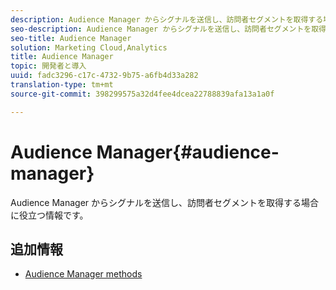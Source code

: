 ```yaml
---
description: Audience Manager からシグナルを送信し、訪問者セグメントを取得する場合に役立つ情報です。
seo-description: Audience Manager からシグナルを送信し、訪問者セグメントを取得する場合に役立つ情報です。
seo-title: Audience Manager
solution: Marketing Cloud,Analytics
title: Audience Manager
topic: 開発者と導入
uuid: fadc3296-c17c-4732-9b75-a6fb4d33a282
translation-type: tm+mt
source-git-commit: 398299575a32d4fee4dcea22788839afa13a1a0f

---
```



# Audience Manager{#audience-manager}

Audience Manager からシグナルを送信し、訪問者セグメントを取得する場合に役立つ情報です。

## 追加情報

+ [Audience Manager methods](/help/windows-appstore/audiencemgmt/audience-manager-methods.md)
